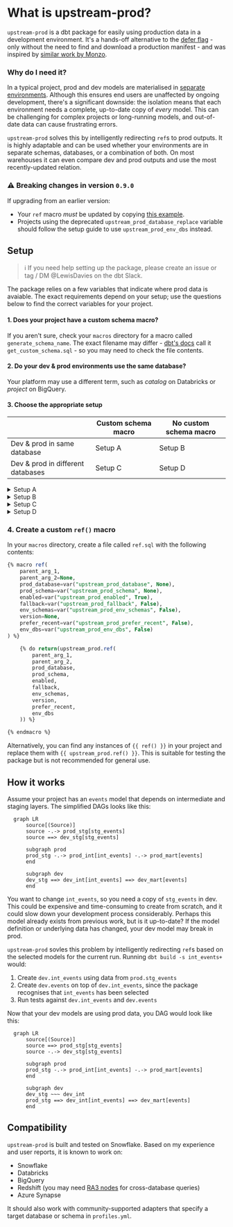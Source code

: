 # What is upstream-prod?

`upstream-prod` is a dbt package for easily using production data in a development environment. It's a hands-off alternative to the [defer flag](https://docs.getdbt.com/reference/node-selection/defer) - only without the need to find and download a production manifest - and was inspired by [similar work by Monzo](https://monzo.com/blog/2021/10/14/an-introduction-to-monzos-data-stack).

### Why do I need it?

In a typical project, prod and dev models are materialised in [separate environments](https://docs.getdbt.com/docs/core/dbt-core-environments). Although this ensures end users are unaffected by ongoing development, there's a significant downside: the isolation means that each environment needs a complete, up-to-date copy of _every_ model. This can be challenging for complex projects or long-running models, and out-of-date data can cause frustrating errors.

`upstream-prod` solves this by intelligently redirecting `ref`s to prod outputs. It is highly adaptable and can be used whether your environments are in separate schemas, databases, or a combination of both. On most warehouses it can even compare dev and prod outputs and use the most recently-updated relation.

### ⚠️ Breaking changes in version `0.9.0`

If upgrading from an earlier version:
- Your `ref` macro *must* be updated by copying [this example](#4-create-a-custom-ref-macro).
- Projects using the deprecated `upstream_prod_database_replace` variable should follow the setup guide to use `upstream_prod_env_dbs` instead.

## Setup

> ℹ️ If you need help setting up the package, please create an issue or tag / DM @LewisDavies on the dbt Slack.

The package relies on a few variables that indicate where prod data is avaiable. The exact requirements depend on your setup; use the questions below to find the correct variables for your project. 

#### 1. Does your project have a custom schema macro?

If you aren't sure, check your `macros` directory for a macro called `generate_schema_name`. The exact filename may differ - [dbt's docs](https://docs.getdbt.com/docs/build/custom-schemas#a-built-in-alternative-pattern-for-generating-schema-names) call it `get_custom_schema.sql` - so you may need to check the file contents.

#### 2. Do your dev & prod environments use the same database?
Your platform may use a different term, such as _catalog_ on Databricks or _project_ on BigQuery.

#### 3. Choose the appropriate setup

|                                   | Custom schema macro | No custom schema macro |
|-----------------------------------|---------------------|------------------------|
| Dev & prod in same database       | Setup A             | Setup B                |
| Dev & prod in different databases | Setup C             | Setup D                |


<!-- START COLLAPSIBLE SECTIONS -->

<!-- A: custom macro & same database -->
<details><summary>Setup A</summary>
<br/>

Your custom schema macro needs two small tweaks to work with the package. As an example, the macro below shows how to adapt the [built-in `generate_schema_name_for_env` macro](https://github.com/dbt-labs/dbt-adapters/blob/6e765f58d1a15f7fcc15e504916543bd55bd62b7/dbt/include/global_project/macros/get_custom_name/get_custom_schema.sql#L47-L60):

```sql
-- 1. Add an is_upstream_prod parameter that defaults to False
{% macro generate_schema_name(custom_schema_name, node, is_upstream_prod=False) -%}

    {%- set default_schema = target.schema -%}
    -- 2. In the clause that generates your prod schema names, add a check that the value is True
    --    **Make sure to enclose the or condition in brackets**
    {%- if (target.name == "prod" or is_upstream_prod is true) and custom_schema_name is not none -%}

        {{ custom_schema_name | trim }}

    {%- else -%}

        {{ default_schema }}

    {%- endif -%}

{%- endmacro %}
```

<br/>

Add the values below to the `vars` section of `dbt_project.yml`. Some optional variables are included to improve your experience:
- `upstream_prod_fallback` tells the package to return your dev relation if the prod version can't be found. This is very useful when creating multiple models at the same time.
- `upstream_prod_prefer_recent` compares when the prod and dev relations were last modified and returns the most recent. **This is only available on Snowflake, Databricks & BigQuery.**
- `upstream_prod_disabled_targets` is used to bypass the package in certain environments. **It is highly recommended to disable the package for prod runs**.

```yml
# dbt_project.yml
vars:
  # Required
  upstream_prod_env_schemas: true
  # Optional, but recommended
  upstream_prod_fallback: true
  upstream_prod_prefer_recent: true
  upstream_prod_disabled_targets:
    - prod
```
</details>

<!-- B: no custom macro & same database -->
<details><summary>Setup B</summary>
<br/>

Add the values below to the `vars` section of `dbt_project.yml`. Some optional variables are included to improve your experience:
- `upstream_prod_fallback` tells the package to return your dev relation if the prod version can't be found. This is very useful when creating multiple models at the same time.
- `upstream_prod_prefer_recent` compares when the prod and dev relations were last modified and returns the most recent. **This is only available on Snowflake, Databricks & BigQuery.**
- `upstream_prod_disabled_targets` is used to bypass the package in certain environments. **It is highly recommended to disable the package for prod runs**.

```yml
# dbt_project.yml
vars:
  # Required
  upstream_prod_schema: <prod_schema_name/prefix>
  # Optional, but recommended
  upstream_prod_fallback: true
  upstream_prod_prefer_recent: true
  upstream_prod_disabled_targets:
    - prod
```
</details>

<!-- C: custom macro & different databases -->
<details><summary>Setup C</summary>
<br/>

Your custom schema macro needs two small tweaks to work with the package. As an example, the macro below shows how to adapt the [built-in `generate_schema_name_for_env` macro](https://github.com/dbt-labs/dbt-adapters/blob/6e765f58d1a15f7fcc15e504916543bd55bd62b7/dbt/include/global_project/macros/get_custom_name/get_custom_schema.sql#L47-L60):

```sql
-- 1. Add an is_upstream_prod parameter that defaults to False
{% macro generate_schema_name(custom_schema_name, node, is_upstream_prod=False) -%}

    {%- set default_schema = target.schema -%}
    -- 2. In the clause that generates your prod schema names, add a check that the value is True
    --    **Make sure to enclose the or condition in brackets**
    {%- if (target.name == "prod" or is_upstream_prod is true) and custom_schema_name is not none -%}

        {{ custom_schema_name | trim }}

    {%- else -%}

        {{ default_schema }}

    {%- endif -%}

{%- endmacro %}
```

<br/>

Add the values below to the `vars` section of `dbt_project.yml`. Some optional variables are included to improve your experience:
- `upstream_prod_fallback` tells the package to return your dev relation if the prod version can't be found. This is very useful when creating multiple models at the same time.
- `upstream_prod_prefer_recent` compares when the prod and dev relations were last modified and returns the most recent. **This is only available on Snowflake, Databricks & BigQuery.**
- `upstream_prod_disabled_targets` is used to bypass the package in certain environments. **It is highly recommended to disable the package for prod runs**.

```yml
# dbt_project.yml
vars:
  # Required
  upstream_prod_database: <prod_database_name>
  upstream_prod_env_schemas: true
  # Optional, but recommended
  upstream_prod_fallback: true
  upstream_prod_prefer_recent: true
  upstream_prod_disabled_targets:
    - prod
```

<details><summary><b>Using a custom database macro?</b></summary>
<br/>

There are two more steps if your project has a custom `generate_database_name` macro.

First, add `upstream_prod_env_dbs: true` to `dbt_project.yml`.

Then update your custom database macro in exactly the same way as your schema macro. For example:

```sql
-- 1. Add an is_upstream_prod parameter that defaults to False
{% macro generate_database_name(custom_database_name=none, node=none, is_upstream_prod=False) -%}

    {%- set default_database = target.database -%}
    -- 2. In the clause that generates your prod database names, add a check that the value is True
    --    **Make sure to enclose the or condition in brackets**
    {%- if (target.name == "prod" or is_upstream_prod is true) and custom_database_name is not none -%}

        {{ custom_database_name | trim }}

    {%- else -%}

        {{ default_database }}

    {%- endif -%}

{%- endmacro %}
```

</details>

</details>

<!-- D: no custom macro & different databases -->
<details><summary>Setup D</summary>
<br/>

Add the values below to the `vars` section of `dbt_project.yml`. Some optional variables are included to improve your experience:
- `upstream_prod_fallback` tells the package to return your dev relation if the prod version can't be found. This is very useful when creating multiple models at the same time.
- `upstream_prod_prefer_recent` compares when the prod and dev relations were last modified and returns the most recent. **This is only available on Snowflake, Databricks & BigQuery.**
- `upstream_prod_disabled_targets` is used to bypass the package in certain environments. **It is highly recommended to disable the package for prod runs**.

```yml
# dbt_project.yml
vars:
  # Required
  upstream_prod_database: <prod_database_name>
  upstream_prod_schema: <prod_schema_name/prefix>
  # Optional, but recommended
  upstream_prod_fallback: true
  upstream_prod_prefer_recent: true
  upstream_prod_disabled_targets:
    - prod
```

<details><summary><b>Using a custom database macro?</b></summary>
<br/>

There are two more steps if your project has a custom `generate_database_name` macro.

First, add `upstream_prod_env_dbs: true` to `dbt_project.yml`.

Your custom database macro now needs two small tweaks to work with the package, as shown in the example below:

```sql
-- 1. Add an is_upstream_prod parameter that defaults to False
{% macro generate_database_name(custom_database_name=none, node=none, is_upstream_prod=False) -%}

    {%- set default_database = target.database -%}
    -- 2. In the clause that generates your prod database names, add a check that the value is True
    --    **Make sure to enclose the or condition in brackets**
    {%- if (target.name == "prod" or is_upstream_prod is true) and custom_database_name is not none -%}

        {{ custom_database_name | trim }}

    {%- else -%}

        {{ default_database }}

    {%- endif -%}

{%- endmacro %}
```

</details>

</details>
<!-- END COLLAPSIBLE SECTIONS -->

### 4. Create a custom `ref()` macro

In your `macros` directory, create a file called `ref.sql` with the following contents:
```sql
{% macro ref(
    parent_arg_1,
    parent_arg_2=None, 
    prod_database=var("upstream_prod_database", None),
    prod_schema=var("upstream_prod_schema", None),
    enabled=var("upstream_prod_enabled", True),
    fallback=var("upstream_prod_fallback", False),
    env_schemas=var("upstream_prod_env_schemas", False),
    version=None,
    prefer_recent=var("upstream_prod_prefer_recent", False),
    env_dbs=var("upstream_prod_env_dbs", False)
) %}

    {% do return(upstream_prod.ref(
        parent_arg_1,
        parent_arg_2,
        prod_database,
        prod_schema,
        enabled,
        fallback,
        env_schemas,
        version,
        prefer_recent,
        env_dbs
    )) %}

{% endmacro %}
```

Alternatively, you can find any instances of `{{ ref() }}` in your project and replace them with `{{ upstream_prod.ref() }}`. This is suitable for testing the package but is not recommended for general use.

## How it works

Assume your project has an `events` model that depends on intermediate and staging layers. The simplified DAGs looks like this:

```mermaid
  graph LR
      source[(Source)]
      source -.-> prod_stg[stg_events]
      source ==> dev_stg[stg_events]
      
      subgraph prod
      prod_stg -.-> prod_int[int_events] -.-> prod_mart[events]
      end
      
      subgraph dev
      dev_stg ==> dev_int[int_events] ==> dev_mart[events]
      end
```

You want to change `int_events`, so you need a copy of `stg_events` in dev. This could be expensive and time-consuming to create from scratch, and it could slow down your development process considerably. Perhaps this model already exists from previous work, but is it up-to-date? If the model definition or underlying data has changed, your dev model may break in prod.

`upstream-prod` sovles this problem by intelligently redirecting `ref`s based on the selected models for the current run. Running `dbt build -s int_events+` would:

1. Create `dev.int_events` using data from `prod.stg_events`
2. Create `dev.events` on top of `dev.int_events`, since the package recognises that `int_events` has been selected
3. Run tests against `dev.int_events` and `dev.events`

Now that your dev models are using prod data, you DAG would look like this:
```mermaid
  graph LR
      source[(Source)]
      source ==> prod_stg[stg_events]
      source -.-> dev_stg[stg_events]
      
      subgraph prod
      prod_stg -.-> prod_int[int_events] -.-> prod_mart[events]
      end
      
      subgraph dev
      dev_stg ~~~ dev_int
      prod_stg ==> dev_int[int_events] ==> dev_mart[events]
      end
```

## Compatibility
`upstream-prod` is built and tested on Snowflake. Based on my experience and user reports, it is known to work on:
- Snowflake
- Databricks
- BigQuery
- Redshift (you may need [RA3 nodes](https://aws.amazon.com/redshift/features/ra3/) for cross-database queries)
- Azure Synapse

It should also work with community-supported adapters that specify a target database or schema in `profiles.yml`.
